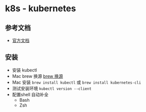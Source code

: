 # k8s - kubernetes

## 参考文档
- [官方文档](https://kubernetes.io/zh/)

## 安装
-   安装 kubectl
-   Mac brew 换源 [brew 换源](https://github.com/fanyixuanf/Blog/blob/master/mac/brew.md)
-   Mac 安装 `brew install kubectl` 或 `brew install kubernetes-cli`
-   测试安装环境 `kubectl version --client`
-   配置shell 自动补全
	-	Bash
	- 	Zsh